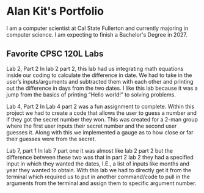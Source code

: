 # Alan Kit's Portfolio
I am a computer scientist at Cal State Fullerton and currently majoring in computer science. I am expecting to finish a Bachelor's Degree in 2027.

## Favorite CPSC 120L Labs

Lab 2, Part 2
In lab 2 part 2, this lab had us integrating math equations inside our coding to calculate the difference in date. We had to take in the user’s inputs/arguments and subtracted them with each other and printing out the difference in days from the two dates. I like this lab because it was a jump from the basics of printing “Hello world!” to solving problems. 

Lab 4, Part 2
In Lab 4 part 2 was a fun assignment to complete. Within this project we had to create a code that allows the user to guess a number and if they got the secret number they won. This was created for a 2-man group where the first user inputs their secret number and the second user guesses it. Along with this we implemented a gauge as to how close or far their guesses were from the secret.

Lab 7, part 1
In lab 7 part one it was almost like lab 2 part 2 but the difference between these two was that in part 2 lab 2 they had a specified input in which they wanted the dates, I.E., a list of inputs like months and year they wanted to obtain. With this lab we had to directly get it from the terminal which required us to put in another command/code to pull in the arguments from the terminal and assign them to specific argument number. 

